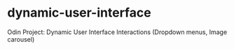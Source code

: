 # dynamic-user-interface
Odin Project: Dynamic User Interface Interactions (Dropdown menus, Image carousel)
